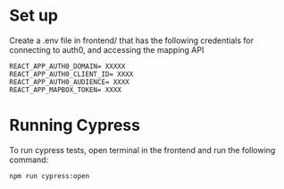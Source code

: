 # Set up

Create a .env file in frontend/ that has the following credentials for connecting to auth0, and accessing the mapping API

```
REACT_APP_AUTH0_DOMAIN= XXXXX
REACT_APP_AUTH0_CLIENT_ID= XXXX
REACT_APP_AUTH0_AUDIENCE= XXXX
REACT_APP_MAPBOX_TOKEN= XXXX
```

# Running Cypress

To run cypress tests, open terminal in the frontend and run the following command:

```
npm run cypress:open
```
